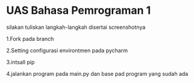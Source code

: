# UAS Bahasa Pemrograman 1

silakan tuliskan langkah-langkah disertai screenshotnya


1.Fork pada branch

2.Setting configurasi environtmen pada pycharm

3.intsall pip

4.jalankan program pada main.py dan base pad program yang sudah ada

